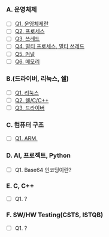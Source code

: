 ### A. 운영체제

- [ ] [Q1. 운영체제란](./A-1.md)
- [ ] [Q2. 프로세스](./A-2.md)
- [ ] [Q3. 쓰레드](./A-3.md)
- [ ] [Q4. 멀티 프로세스, 멀티 쓰레드](./A-4.md)
- [ ] [Q5. 커널](./A-5.md)
- [ ] [Q6. 메모리](./A-6.md)

### B.(드라이버, 리눅스, 쉘)

- [ ] [Q1. 리눅스](./B-1.md)
- [ ] [Q2. 쉘/C/C++](./B-2.md)
- [ ] [Q3. 드라이버](./B-1.md)

### C. 컴퓨터 구조

- [ ] [Q1. ARM.](./C-1.md)

### D. AI, 프로젝트, Python

- [ ] Q1. Base64 인코딩이란?

### E. C, C++

- [ ] Q1. ?

### F. SW/HW Testing(CSTS, ISTQB)

- [ ] Q1. ?
